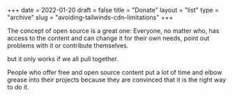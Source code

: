 +++
date = 2022-01-20
draft = false
title = "Donate"
layout = "list"
type = "archive"
slug = "avoiding-tailwinds-cdn-limitations"
+++

The concept of open source is a great one: Everyone, no matter who, has access to the content and can change it for their own needs, point out problems with it or contribute themselves.

but it only works if we all pull together.

People who offer free and open source content put a lot of time and elbow grease into their projects because they are convinced that it is the right way to do it.
